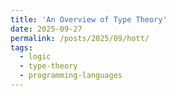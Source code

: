 ```yaml
---
title: 'An Overview of Type Theory'
date: 2025-09-27
permalink: /posts/2025/09/hott/
tags:
  - logic
  - type-theory
  - programming-languages
---
```


